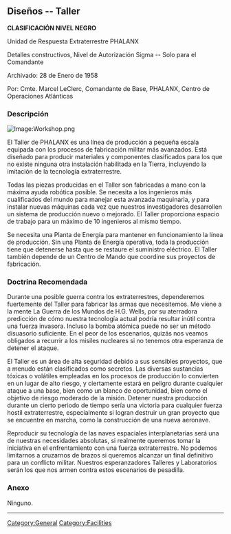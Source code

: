 ## Diseños -- Taller

**CLASIFICACIÓN NIVEL NEGRO**

Unidad de Respuesta Extraterrestre PHALANX

Detalles constructivos, Nivel de Autorización Sigma -- Solo para el
Comandante

Archivado: 28 de Enero de 1958

Por: Cmte. Marcel LeClerc, Comandante de Base, PHALANX, Centro de
Operaciones Atlánticas

### Descripción

![Image:Workshop.png](Workshop.png "Image:Workshop.png")

El Taller de PHALANX es una línea de producción a pequeña escala
equipada con los procesos de fabricación militar más avanzados. Está
diseñado para producir materiales y componentes clasificados para los
que no existe ninguna otra instalación habilitada en la Tierra,
incluyendo la imitación de la tecnología extraterrestre.

Todas las piezas producidas en el Taller son fabricadas a mano con la
máxima ayuda robótica posible. Se necesita a los ingenieros más
cualificados del mundo para manejar esta avanzada maquinaria, y para
instalar nuevas máquinas cada vez que nuestros investigadores
desarrollen un sistema de producción nuevo o mejorado. El Taller
proporciona espacio de trabajo para un máximo de 10 ingenieros al mismo
tiempo.

Se necesita una Planta de Energía para mantener en funcionamiento la
línea de producción. Sin una Planta de Energía operativa, toda la
producción tiene que detenerse hasta que se restaure el suministro
eléctrico. El Taller también depende de un Centro de Mando que coordine
sus proyectos de fabricación.

### Doctrina Recomendada

Durante una posible guerra contra los extraterrestres, dependeremos
fuertemente del Taller para fabricar las armas que necesitemos. Me viene
a la mente La Guerra de los Mundos de H.G. Wells, por su aterradora
predicción de cómo nuestra tecnología actual podría resultar inútil
contra una fuerza invasora. Incluso la bomba atómica puede no ser un
método disuasorio suficiente. En el peor de los escenarios, quizás nos
veamos obligados a recurrir a los misiles nucleares si no tenemos otra
esperanza de detener el ataque.

El Taller es un área de alta seguridad debido a sus sensibles proyectos,
que a menudo están clasificados como secretos. Las diversas sustancias
tóxicas o volátiles empleadas en los procesos de producción lo
convierten en un lugar de alto riesgo, y ciertamente estará en peligro
durante cualquier ataque a una base, bien como un blanco de oportunidad,
bien como el objetivo de riesgo moderado de la misión. Detener nuestra
producción durante un cierto periodo de tiempo sería una victoria para
cualquier fuerza hostil extraterrestre, especialmente si logran destruir
un gran proyecto que se encuentre en marcha, como la construcción de una
nueva aeronave.

Reproducir su tecnología de las naves espaciales interplanetarias será
una de nuestras necesidades absolutas, si realmente queremos tomar la
iniciativa en el enfrentamiento con una fuerza extraterrestre. No
podemos limitarnos a cruzarnos de brazos si queremos alcanzar un final
definitivo para un conflicto militar. Nuestros esperanzadores Talleres y
Laboratorios serán los que nos armen contra estos escenarios de
pesadilla.

### Anexo

Ninguno.

------------------------------------------------------------------------

[Category:General](Category:General "wikilink")
[Category:Facilities](Category:Facilities "wikilink")